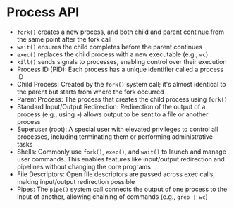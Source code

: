 # Process API

- `fork()` creates a new process, and both child and parent continue from the same point after the fork call
- `wait()` ensures the child completes before the parent continues
- `exec()` replaces the child process with a new executable (e.g., `wc`)
- `kill()` sends signals to processes, enabling control over their execution
- Process ID (PID): Each process has a unique identifier called a process ID
- Child Process: Created by the `fork()` system call; it's almost identical to the parent but starts from where the fork occurred
- Parent Process: The process that creates the child process using `fork()`
- Standard Input/Output Redirection: Redirection of the output of a process (e.g., using `>`) allows output to be sent to a file or another process
- Superuser (root): A special user with elevated privileges to control all processes, including terminating them or performing administrative tasks
- Shells: Commonly use `fork()`, `exec()`, and `wait()` to launch and manage user commands. This enables features like input/output redirection and pipelines without changing the core programs
- File Descriptors: Open file descriptors are passed across exec calls, making input/output redirection possible
- Pipes: The `pipe()` system call connects the output of one process to the input of another, allowing chaining of commands (e.g., `grep | wc`)
